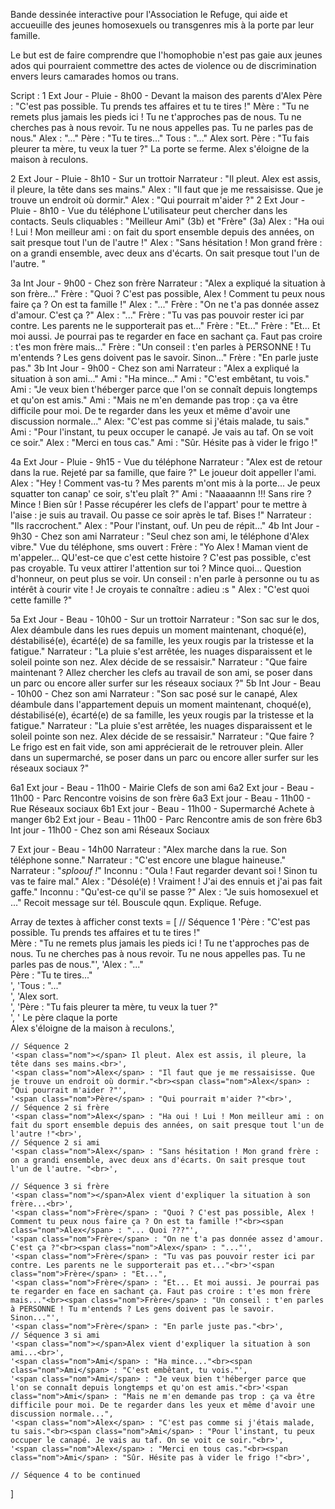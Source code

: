 Bande dessinée interactive pour l'Association le Refuge, qui aide et accueuille des jeunes homosexuels ou transgenres mis à la porte par leur famille.

Le but est de faire comprendre que l'homophobie n'est pas gaie aux jeunes ados qui pourraient commettre des actes de violence ou de discrimination envers leurs camarades homos ou trans.


Script :
1 Ext Jour - Pluie - 8h00 - Devant la maison des parents d'Alex
Père : "C'est pas possible. Tu prends tes affaires et tu te tires !"
Mère : "Tu ne remets plus jamais les pieds ici ! Tu ne t'approches pas de nous. Tu ne cherches pas à nous revoir. Tu ne nous appelles pas. Tu ne parles pas de nous."
Alex : "..."
Père : "Tu te tires..."
Tous : "..."
Alex sort.
Père : "Tu fais pleurer ta mère, tu veux la tuer ?"
La porte se ferme.
Alex s'éloigne de la maison à reculons.

2 Ext Jour - Pluie - 8h10 - Sur un trottoir
Narrateur : "Il pleut. Alex est assis, il pleure, la tête dans ses mains."
Alex : "Il faut que je me ressaisisse. Que je trouve un endroit où dormir."
Alex : "Qui pourrait m'aider ?"
2 Ext Jour - Pluie - 8h10 - Vue du téléphone
L'utilisateur peut chercher dans les contacts.
Seuls cliquables : "Meilleur Ami" (3b) et "Frère" (3a)
Alex : "Ha oui ! Lui ! Mon meilleur ami : on fait du sport ensemble depuis des années, on sait presque tout l'un de l'autre !"
Alex : "Sans hésitation ! Mon grand frère : on a grandi ensemble, avec deux ans d'écarts. On sait presque tout l'un de l'autre. "

3a Int Jour - 9h00 - Chez son frère
Narrateur : "Alex a expliqué la situation à son frère..."
Frère : "Quoi ? C'est pas possible, Alex ! Comment tu peux nous faire ça ? On est ta famille !"
Alex : "..."
Frère : "On ne t'a pas donnée assez d'amour. C'est ça ?"
Alex : "..."
Frère : "Tu vas pas pouvoir rester ici par contre. Les parents ne le supporterait pas et..."
Frère : "Et..."
Frère : "Et... Et moi aussi. Je pourrai pas te regarder en face en sachant ça. Faut pas croire : t'es mon frère mais..."
Frère : "Un conseil : t'en parles à PERSONNE ! Tu m'entends ? Les gens doivent pas le savoir. Sinon..."
Frère : "En parle juste pas."
3b Int Jour - 9h00 - Chez son ami
Narrateur : "Alex a expliqué la situation à son ami..."
Ami : "Ha mince..."
Ami : "C'est embêtant, tu vois."
Ami : "Je veux bien t'héberger parce que l'on se connaît depuis longtemps et qu'on est amis."
Ami : "Mais ne m'en demande pas trop : ça va être difficile pour moi. De te regarder dans les yeux et même d'avoir une discussion normale..."
Alex: "C'est pas comme si j'étais malade, tu sais."
Ami : "Pour l'instant, tu peux occuper le canapé. Je vais au taf. On se voit ce soir."
Alex : "Merci en tous cas."
Ami : "Sûr. Hésite pas à vider le frigo !"

4a Ext Jour - Pluie - 9h15 - Vue du téléphone
Narrateur : "Alex est de retour dans la rue. Rejeté par sa famille, que faire ?"
Le joueur doit appeller l'ami.
Alex : "Hey ! Comment vas-tu ? Mes parents m'ont mis à la porte... Je peux squatter ton canap' ce soir, s't'eu plaît ?"
Ami : "Naaaaannn !!! Sans rire ? Mince ! Bien sûr ! Passe récupérer les clefs de l'appart' pour te mettre à l'aise : je suis au travail. Ou passe ce soir après le taf. Bises !"
Narrateur : "Ils raccrochent."
Alex : "Pour l'instant, ouf. Un peu de répit..."
4b Int Jour - 9h30 - Chez son ami
Narrateur : "Seul chez son ami, le téléphone d'Alex vibre."
Vue du téléphone, sms ouvert :
Frère : "Yo Alex ! Maman vient de m'appeler... QU'est-ce que c'est cette histoire ? C'est pas possible, c'est pas croyable. Tu veux attirer l'attention sur toi ? Mince quoi... Question d'honneur, on peut plus se voir. Un conseil : n'en parle à personne ou tu as intérêt à courir vite ! Je croyais te connaître : adieu :s "
Alex : "C'est quoi cette famille ?"

5a Ext Jour - Beau - 10h00 - Sur un trottoir
Narrateur : "Son sac sur le dos, Alex déambule dans les rues depuis un moment maintenant, choqué(e), déstabilisé(e), écarté(e) de sa famille, les yeux rougis par la tristesse et la fatigue."
Narrateur : "La pluie s'est arrêtée, les nuages disparaissent et le soleil pointe son nez. Alex décide de se ressaisir."
Narrateur : "Que faire maintenant ? Allez chercher les clefs au travail de son ami, se poser dans un parc ou encore aller surfer sur les réseaux sociaux ?"
5b Int Jour - Beau - 10h00 - Chez son ami
Narrateur : "Son sac posé sur le canapé, Alex déambule dans l'appartement depuis un moment maintenant, choqué(e), déstabilisé(e), écarté(e) de sa famille, les yeux rougis par la tristesse et la fatigue."
Narrateur : "La pluie s'est arrêtée, les nuages disparaissent et le soleil pointe son nez. Alex décide de se ressaisir."
Narrateur : "Que faire ? Le frigo est en fait vide, son ami apprécierait de le retrouver plein. Aller dans un supermarché, se poser dans un parc ou encore aller surfer sur les réseaux sociaux ?"

6a1 Ext jour - Beau - 11h00 - Mairie
Clefs de son ami
6a2 Ext jour - Beau - 11h00 - Parc
Rencontre voisins de son frère
6a3 Ext jour - Beau - 11h00 - Rue
Réseaux sociaux
6b1 Ext jour - Beau - 11h00 - Supermarché
Achete à manger
6b2 Ext jour - Beau - 11h00 - Parc
Rencontre amis de son frère
6b3 Int jour - 11h00 - Chez son ami
Réseaux Sociaux

7 Ext jour - Beau - 14h00
Narrateur : "Alex marche dans la rue. Son téléphone sonne."
Narrateur : "C'est encore une blague haineuse."
Narrateur : "*sploouf !*"
Inconnu : "Oula ! Faut regarder devant soi ! Sinon tu vas te faire mal."
Alex : "Désolé(e) ! Vraiment ! J'ai des ennuis et j'ai pas fait gaffe."
Inconnu : "Qu'est-ce qu'il se passe ?"
Alex : "Je suis homosexuel et ..."
Recoit message sur tél. Bouscule qqun. Explique. Refuge.

Array de textes à afficher
const texts = [
	// Séquence 1
	'<span class="nom">Père</span> : "C'est pas possible. Tu prends tes affaires et tu te tires !"<br><span class="nom">Mère</span> : "Tu ne remets plus jamais les pieds ici ! Tu ne t'approches pas de nous. Tu ne cherches pas à nous revoir. Tu ne nous appelles pas. Tu ne parles pas de nous."',
	'<span class="nom">Alex</span> : "..."<br><span class="nom">Père</span> : "Tu te tires..."<br>',
	'<span class="nom">Tous</span> : "..."<br>',
	'<span class="nom"></span>Alex sort.<br>',
	'<span class="nom">Père</span> : "Tu fais pleurer ta mère, tu veux la tuer ?"<br>',
	'<span class="nom"></span> Le père claque la porte<br>Alex s'éloigne de la maison à reculons.',
	
	// Séquence 2
	'<span class="nom"></span> Il pleut. Alex est assis, il pleure, la tête dans ses mains.<br>',
	'<span class="nom">Alex</span> : "Il faut que je me ressaisisse. Que je trouve un endroit où dormir."<br><span class="nom">Alex</span> : "Qui pourrait m'aider ?"',
	'<span class="nom">Père</span> : "Qui pourrait m'aider ?"<br>',
	// Séquence 2 si frère
	'<span class="nom">Alex</span> : "Ha oui ! Lui ! Mon meilleur ami : on fait du sport ensemble depuis des années, on sait presque tout l'un de l'autre !"<br>',
	// Séquence 2 si ami
	'<span class="nom">Alex</span> : "Sans hésitation ! Mon grand frère : on a grandi ensemble, avec deux ans d'écarts. On sait presque tout l'un de l'autre. "<br>',
	
	// Séquence 3 si frère
	'<span class="nom"></span>Alex vient d'expliquer la situation à son frère...<br>',
	'<span class="nom">Frère</span> : "Quoi ? C'est pas possible, Alex ! Comment tu peux nous faire ça ? On est ta famille !"<br><span class="nom">Alex</span> : "... Quoi ???"',
	'<span class="nom">Frère</span> : "On ne t'a pas donnée assez d'amour. C'est ça ?"<br><span class="nom">Alex</span> : "..."',
	'<span class="nom">Frère</span> : "Tu vas pas pouvoir rester ici par contre. Les parents ne le supporterait pas et..."<br>'<span class="nom">Frère</span> : "Et...",
	'<span class="nom">Frère</span> : "Et... Et moi aussi. Je pourrai pas te regarder en face en sachant ça. Faut pas croire : t'es mon frère mais..."<br><span class="nom">Frère</span> : "Un conseil : t'en parles à PERSONNE ! Tu m'entends ? Les gens doivent pas le savoir. Sinon..."',
	'<span class="nom">Frère</span> : "En parle juste pas."<br>',
	// Séquence 3 si ami
	'<span class="nom"></span>Alex vient d'expliquer la situation à son ami...<br>',
	'<span class="nom">Ami</span> : "Ha mince..."<br><span class="nom">Ami</span> : "C'est embêtant, tu vois."',
	'<span class="nom">Ami</span> : "Je veux bien t'héberger parce que l'on se connaît depuis longtemps et qu'on est amis."<br>'<span class="nom">Ami</span> : "Mais ne m'en demande pas trop : ça va être difficile pour moi. De te regarder dans les yeux et même d'avoir une discussion normale...",
	'<span class="nom">Alex</span> : "C'est pas comme si j'étais malade, tu sais."<br><span class="nom">Ami</span> : "Pour l'instant, tu peux occuper le canapé. Je vais au taf. On se voit ce soir."<br>',
	'<span class="nom">Alex</span> : "Merci en tous cas."<br><span class="nom">Ami</span> : "Sûr. Hésite pas à vider le frigo !"<br>',
	
	// Séquence 4 to be continued
]

